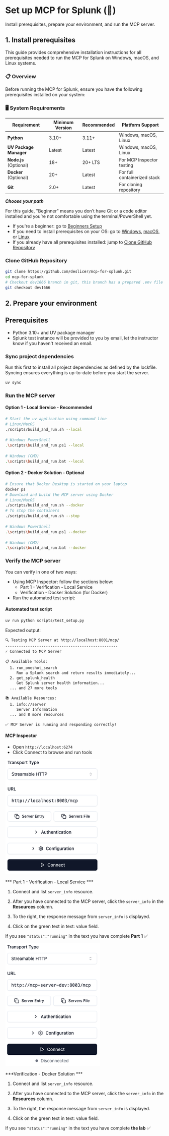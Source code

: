 
# Set up MCP for Splunk (🔧)

Install prerequisites, prepare your environment, and run the MCP server.

## 1. Install prerequisites

This guide provides comprehensive installation instructions for all prerequisites needed to run the MCP for Splunk on Windows, macOS, and Linux systems.

### 📋 Overview

Before running the MCP for Splunk, ensure you have the following prerequisites installed on your system:

### 🖥️ **System Requirements**

| Requirement | Minimum Version | Recommended | Platform Support |
|-------------|-----------------|-------------|------------------|
| **Python** | 3.10+ | 3.11+ | Windows, macOS, Linux |
| **UV Package Manager** | Latest | Latest | Windows, macOS, Linux |
| **Node.js** (Optional) | 18+ | 20+ LTS | For MCP Inspector testing |
| **Docker** (Optional) | 20+ | Latest | For full containerized stack |
| **Git** | 2.0+ | Latest | For cloning repository |

***Choose your path***

For this guide, "Beginner" means you don’t have Git or a code editor installed and you’re not comfortable using the terminal/PowerShell yet.

- If you're a beginner: go to [Beginners Setup](docs/mcp/BEGINNERS_SETUP.md)
- If you need to install prerequisites on your OS: go to [Windows](docs/mcp/WINDOWS_GUIDE.md), [macOS](docs/mcp/MACOS_GUIDE.md), or [Linux](docs/mcp/LINUX_GUIDE.md)
- If you already have all prerequisites installed: jump to [Clone GitHub Repository](#clone-repo)

<a id="clone-repo"></a>
### Clone GitHub Repository

```bash
git clone https://github.com/deslicer/mcp-for-splunk.git
cd mcp-for-splunk
# Checkout dev1666 branch in git, this branch has a prepared .env file for you.
git checkout dev1666
```

<a id="prepare-env"></a>
## 2. Prepare your environment

## Prerequisites

- Python 3.10+ and UV package manager
- Splunk test instance will be provided to you by email, let the instructor know if you haven't received an email.

### Sync project dependencies

Run this first to install all project dependencies as defined by the lockfile. Syncing ensures everything is up-to-date before you start the server.

```bash
uv sync
```

### Run the MCP server

#### Option 1 - Local Service - Recommended

```bash
# Start the uv application using command line
# Linux/MacOS
./scripts/build_and_run.sh --local

# Windows PowerShell
.\scripts\build_and_run.ps1 --local

# Windows (CMD)
.\scripts\build_and_run.bat --local
```

#### Option 2 - Docker Solution - Optional

```bash
# Ensure that Docker Desktop is started on your laptop
docker ps
# Download and build the MCP server using Docker
# Linux/MacOS
./scripts/build_and_run.sh --docker
# To stop the containers
./scripts/build_and_run.sh --stop

# Windows PowerShell
.\scripts\build_and_run.ps1 --docker

# Windows (CMD)
.\scripts\build_and_run.bat --docker
```

### Verify the MCP server

You can verify in one of two ways:

- Using MCP Inspector: follow the sections below:
  - Part 1 - Verification - Local Service
  - Verification - Docker Solution (for Docker)
- Run the automated test script:

#### Automated test script
```bash
uv run python scripts/test_setup.py
```

Expected output:

```text
🔍 Testing MCP Server at http://localhost:8001/mcp/
--------------------------------------------------
✓ Connected to MCP Server

📋 Available Tools:
  1. run_oneshot_search
     Run a Splunk search and return results immediately...
  2. get_splunk_health
     Get Splunk server health information...
  ... and 27 more tools

📚 Available Resources:
  1. info://server
     Server Information
  ... and 8 more resources

✅ MCP Server is running and responding correctly!
```

#### MCP Inspector

- Open `http://localhost:6274`
- Click Connect to browse and run tools

![MCP server connect](media/mcp_server_connect.png)

*** Part 1 - Verification - Local Service ***

1. Connect and list `server_info` resource.
2. After you have connected to the MCP server, click the
`server_info` in the **Resources** column.
3. To the right, the response message from `server_info` is displayed.

4. Click on the green text in text: value field.

If you see ```"status":"running"``` in the text you have complete **Part 1** ✅

![MCP server connect](media/mcp_server_connect_docker.png)

***Verification - Docker Solution ***

1. Connect and list `server_info` resource.
2. After you have connected to the MCP server, click the
`server_info` in the **Resources** column.
3. To the right, the response message from `server_info` is displayed.

4. Click on the green text in text: value field.

If you see ```"status":"running"``` in the text you have complete **the lab** ✅
